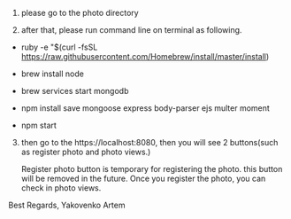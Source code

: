 1. please go to the photo directory

2. after that, please run command line on terminal as following.

- ruby -e "$(curl -fsSL https://raw.githubusercontent.com/Homebrew/install/master/install)

- brew install node

- brew services start mongodb

- npm install save mongoose express body-parser ejs multer moment

- npm start

3. then go to the https://localhost:8080, then you will see 2 buttons(such as register photo and photo views.)

	Register photo button is temporary for registering the photo. this button will be removed in the future.
	Once you register the photo, you can check in photo views.
	
Best Regards,
Yakovenko Artem 


